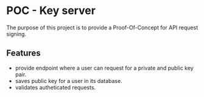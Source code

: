 # POC - Key server
The purpose of this project is to provide a Proof-Of-Concept for API request signing.

## Features
- provide endpoint where a user can request for a private and public key pair.
- saves public key for a user in its database.
- validates autheticated requests.

